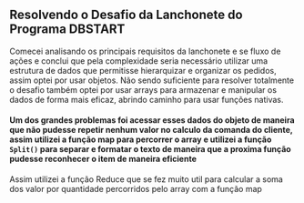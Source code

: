 
## Resolvendo o Desafio da Lanchonete do Programa DBSTART
<p>
  Comecei analisando os principais requisitos da lanchonete e se fluxo de ações e conclui que pela complexidade seria necessário utilizar uma estrutura de dados que permitisse 
  hierarquizar e organizar os pedidos, assim optei por usar objetos. Não sendo suficiente para resolver totalmente o desafio também optei por usar arrays para armazenar e manipular os
  dados de forma mais eficaz, abrindo caminho para usar funções nativas.
  <h4>Um dos grandes problemas foi acessar esses dados do objeto de maneira que não pudesse repetir nenhum valor no calculo da comanda do cliente, assim utilizei a função map para 
  percorrer o array e utilizei a função <code>Split()</code> para separar e formatar o texto de maneira que a proxima função pudesse reconhecer o item de maneira eficiente</h1>
  <p>Assim utilizei a função Reduce que se fez muito util para calcular a soma dos valor por quantidade percorridos pelo array com a função map </p>
</p>
